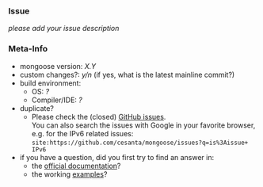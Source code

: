 ### Issue

_please add your issue description_

### Meta-Info

- mongoose version: _X.Y_
- custom changes?: _y/n_ (if yes, what is the latest mainline commit?)
- build environment:
  - OS: _?_
  - Compiler/IDE: _?_
- duplicate?
  - Please check the (closed) [GitHub issues](https://github.com/cesanta/mongoose/issues?q=is%3Aissue+).   
    You can also search the issues with Google in your favorite browser, e.g. for the IPv6 related issues:
    `site:https://github.com/cesanta/mongoose/issues?q=is%3Aissue+ IPv6`
- if you have a question, did you first try to find an answer in:
  - the [official documentation](https://cesanta.com/docs/)?
  - the working [examples](https://github.com/cesanta/mongoose/tree/master/examples)?
